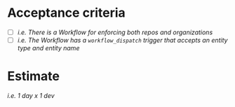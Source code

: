 # Acceptance criteria
- [ ] _i.e. There is a Workflow for enforcing both repos and organizations_
- [ ] _i.e. The Workflow has a `workflow_dispatch` trigger that accepts an entity type and entity name_

# Estimate
_i.e. 1 day x 1 dev_
